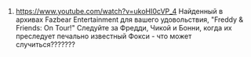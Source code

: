 1) https://www.youtube.com/watch?v=ukoHI0cVP_4
Найденный в архивах Fazbear Entertainment для вашего удовольствия, "Freddy & Friends: On Tour!"
Следуйте за Фредди, Чикой и Бонни, когда их преследует печально известный Фокси - что может случиться???????
